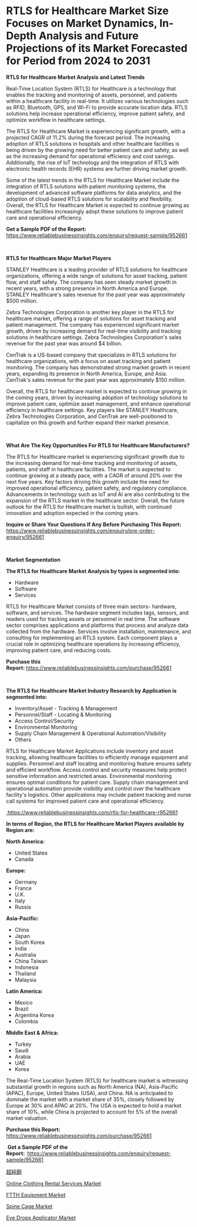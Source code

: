 <p><h1>RTLS for Healthcare Market Size Focuses on Market Dynamics, In-Depth Analysis and Future Projections of its Market Forecasted for Period from 2024 to 2031</h1></p><p><strong>RTLS for Healthcare Market Analysis and Latest Trends</strong></p>
<p><p>Real-Time Location System (RTLS) for Healthcare is a technology that enables the tracking and monitoring of assets, personnel, and patients within a healthcare facility in real-time. It utilizes various technologies such as RFID, Bluetooth, GPS, and Wi-Fi to provide accurate location data. RTLS solutions help increase operational efficiency, improve patient safety, and optimize workflow in healthcare settings.</p><p>The RTLS for Healthcare Market is experiencing significant growth, with a projected CAGR of 11.2% during the forecast period. The increasing adoption of RTLS solutions in hospitals and other healthcare facilities is being driven by the growing need for better patient care and safety, as well as the increasing demand for operational efficiency and cost savings. Additionally, the rise of IoT technology and the integration of RTLS with electronic health records (EHR) systems are further driving market growth.</p><p>Some of the latest trends in the RTLS for Healthcare Market include the integration of RTLS solutions with patient monitoring systems, the development of advanced software platforms for data analytics, and the adoption of cloud-based RTLS solutions for scalability and flexibility. Overall, the RTLS for Healthcare Market is expected to continue growing as healthcare facilities increasingly adopt these solutions to improve patient care and operational efficiency.</p></p>
<p><strong>Get a Sample PDF of the Report:&nbsp;</strong> <a href="https://www.reliablebusinessinsights.com/enquiry/request-sample/952661">https://www.reliablebusinessinsights.com/enquiry/request-sample/952661</a></p>
<p>&nbsp;</p>
<p><strong>RTLS for Healthcare Major Market Players</strong></p>
<p><p>STANLEY Healthcare is a leading provider of RTLS solutions for healthcare organizations, offering a wide range of solutions for asset tracking, patient flow, and staff safety. The company has seen steady market growth in recent years, with a strong presence in North America and Europe. STANLEY Healthcare's sales revenue for the past year was approximately $500 million.</p><p>Zebra Technologies Corporation is another key player in the RTLS for healthcare market, offering a range of solutions for asset tracking and patient management. The company has experienced significant market growth, driven by increasing demand for real-time visibility and tracking solutions in healthcare settings. Zebra Technologies Corporation's sales revenue for the past year was around $4 billion.</p><p>CenTrak is a US-based company that specializes in RTLS solutions for healthcare organizations, with a focus on asset tracking and patient monitoring. The company has demonstrated strong market growth in recent years, expanding its presence in North America, Europe, and Asia. CenTrak's sales revenue for the past year was approximately $150 million.</p><p>Overall, the RTLS for healthcare market is expected to continue growing in the coming years, driven by increasing adoption of technology solutions to improve patient care, optimize asset management, and enhance operational efficiency in healthcare settings. Key players like STANLEY Healthcare, Zebra Technologies Corporation, and CenTrak are well-positioned to capitalize on this growth and further expand their market presence.</p></p>
<p>&nbsp;</p>
<p><strong>What Are The Key Opportunities For RTLS for Healthcare Manufacturers?</strong></p>
<p><p>The RTLS for Healthcare market is experiencing significant growth due to the increasing demand for real-time tracking and monitoring of assets, patients, and staff in healthcare facilities. The market is expected to continue growing at a steady pace, with a CAGR of around 20% over the next five years. Key factors driving this growth include the need for improved operational efficiency, patient safety, and regulatory compliance. Advancements in technology such as IoT and AI are also contributing to the expansion of the RTLS market in the healthcare sector. Overall, the future outlook for the RTLS for Healthcare market is bullish, with continued innovation and adoption expected in the coming years.</p></p>
<p><strong>Inquire or Share Your Questions If Any Before Purchasing This Report:</strong> <a href="https://www.reliablebusinessinsights.com/enquiry/pre-order-enquiry/952661">https://www.reliablebusinessinsights.com/enquiry/pre-order-enquiry/952661</a></p>
<p>&nbsp;</p>
<p><strong>Market Segmentation</strong></p>
<p><strong>The RTLS for Healthcare Market Analysis by types is segmented into:</strong></p>
<p><ul><li>Hardware</li><li>Software</li><li>Services</li></ul></p>
<p><p>RTLS for Healthcare Market consists of three main sectors- hardware, software, and services. The hardware segment includes tags, sensors, and readers used for tracking assets or personnel in real time. The software sector comprises applications and platforms that process and analyze data collected from the hardware. Services involve installation, maintenance, and consulting for implementing an RTLS system. Each component plays a crucial role in optimizing healthcare operations by increasing efficiency, improving patient care, and reducing costs.</p></p>
<p><strong>Purchase this Report:&nbsp;</strong><a href="https://www.reliablebusinessinsights.com/purchase/952661">https://www.reliablebusinessinsights.com/purchase/952661</a></p>
<p>&nbsp;</p>
<p><strong>The RTLS for Healthcare Market Industry Research by Application is segmented into:</strong></p>
<p><ul><li>Inventory/Asset - Tracking & Management</li><li>Personnel/Staff - Locating & Monitoring</li><li>Access Control/Security</li><li>Environmental Monitoring</li><li>Supply Chain Management & Operational Automation/Visibility</li><li>Others</li></ul></p>
<p><p>RTLS for Healthcare Market Applications include inventory and asset tracking, allowing healthcare facilities to efficiently manage equipment and supplies. Personnel and staff locating and monitoring feature ensures safety and efficient workflow. Access control and security measures help protect sensitive information and restricted areas. Environmental monitoring ensures optimal conditions for patient care. Supply chain management and operational automation provide visibility and control over the healthcare facility's logistics. Other applications may include patient tracking and nurse call systems for improved patient care and operational efficiency.</p></p>
<p><a href="https://www.reliablebusinessinsights.com/rtls-for-healthcare-r952661">&nbsp;https://www.reliablebusinessinsights.com/rtls-for-healthcare-r952661</a></p>
<p><strong>In terms of Region, the RTLS for Healthcare Market Players available by Region are:</strong></p>
<p>
    <p> <strong> North America: </strong>
        <ul>
            <li>United States</li>
            <li>Canada</li>
        </ul>
        </p> 
    <p> <strong> Europe: </strong>
        <ul>
            <li>Germany</li>
            <li>France</li>
            <li>U.K.</li>
            <li>Italy</li>
            <li>Russia</li>
        </ul>
        </p> 
    <p> <strong> Asia-Pacific: </strong>
        <ul>
            <li>China</li>
            <li>Japan</li>
            <li>South Korea</li>
            <li>India</li>
            <li>Australia</li>
            <li>China Taiwan</li>
            <li>Indonesia</li>
            <li>Thailand</li>
            <li>Malaysia</li>
        </ul>
        </p> 
    <p> <strong> Latin America: </strong>
        <ul>
            <li>Mexico</li>
            <li>Brazil</li>
            <li>Argentina Korea</li>
            <li>Colombia</li>
        </ul>
        </p> 
    <p> <strong> Middle East & Africa: </strong>
        <ul>
            <li>Turkey</li>
            <li>Saudi</li>
            <li>Arabia</li>
            <li>UAE</li>
            <li>Korea</li>
        </ul>
    </p>
    </p>
<p><p>The Real-Time Location System (RTLS) for healthcare market is witnessing substantial growth in regions such as North America (NA), Asia-Pacific (APAC), Europe, United States (USA), and China. NA is anticipated to dominate the market with a market share of 35%, closely followed by Europe at 30% and APAC at 20%. The USA is expected to hold a market share of 10%, while China is projected to account for 5% of the overall market valuation.</p></p>
<p><strong>Purchase this Report: </strong><a href="https://www.reliablebusinessinsights.com/purchase/952661">https://www.reliablebusinessinsights.com/purchase/952661</a></p>
<p>&nbsp;<strong>Get a Sample PDF of the Report:&nbsp;&nbsp;</strong><a href="https://www.reliablebusinessinsights.com/enquiry/request-sample/952661">https://www.reliablebusinessinsights.com/enquiry/request-sample/952661</a></p>
<p><strong></strong></p>
<p><p><a href="https://github.com/hardee896/Market-Research-Report-List-2/blob/main/1460865172833.md">超純銅</a></p><p><a href="https://www.linkedin.com/pulse/online-clothing-rental-services-market-global-insights-8vrme">Online Clothing Rental Services Market</a></p><p><a href="https://www.linkedin.com/pulse/insights-ftth-equipment-industry-market-financial-status-xrake">FTTH Equipment Market</a></p><p><a href="https://github.com/khkjaxbn36/Market-Research-Report-List-1/blob/main/spine-cage-market.md">Spine Cage Market</a></p><p><a href="https://github.com/bushilahore52/Market-Research-Report-List-1/blob/main/eye-drops-applicator-market.md">Eye Drops Applicator Market</a></p></p>